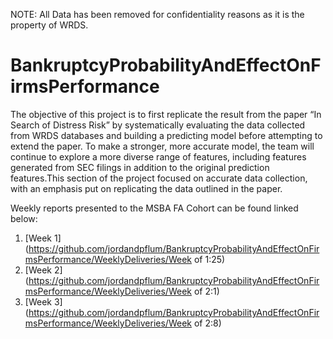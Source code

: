 NOTE: All Data has been removed for confidentiality reasons as it is the property of WRDS.

# BankruptcyProbabilityAndEffectOnFirmsPerformance

The objective of this project is to first replicate the result from the paper “In Search of Distress Risk” by systematically evaluating the data collected from WRDS databases and building a predicting model before attempting to extend the paper. To make a stronger, more accurate model, the team will continue to explore a more diverse range of features, including features generated from SEC filings in addition to the original prediction features.This section of the project focused on accurate data collection, with an emphasis put on replicating the data outlined in the paper.

Weekly reports presented to the MSBA FA Cohort can be found linked below:
1. [Week 1](https://github.com/jordandpflum/BankruptcyProbabilityAndEffectOnFirmsPerformance/WeeklyDeliveries/Week of 1:25)
2. [Week 2](https://github.com/jordandpflum/BankruptcyProbabilityAndEffectOnFirmsPerformance/WeeklyDeliveries/Week of 2:1)
3. [Week 3](https://github.com/jordandpflum/BankruptcyProbabilityAndEffectOnFirmsPerformance/WeeklyDeliveries/Week of 2:8)
